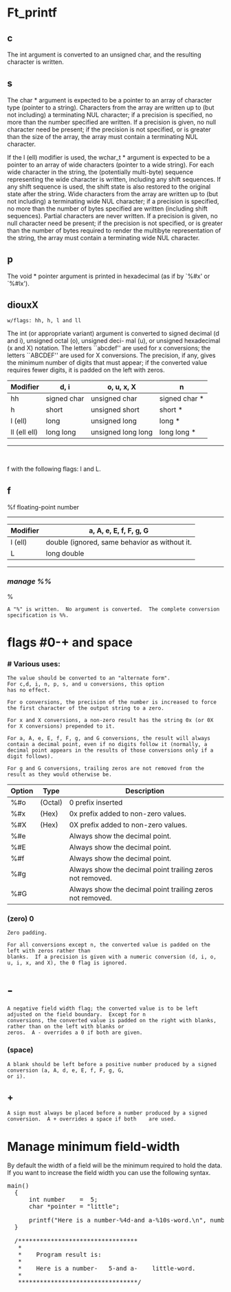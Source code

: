 
# Ft_printf
##	c
The int argument is converted to an unsigned char, and the resulting character is written.

##  s
The char * argument is expected to be a pointer to an array of character type (pointer to a string).  Characters from
the array are written up to (but not including) a terminating NUL character; if a precision is specified, no more than
the number specified are written.  If a precision is given, no null character need be present; if the precision is not
specified, or is greater than the size of the array, the array must contain a terminating NUL character.

If the l (ell) modifier is used, the wchar_t * argument is expected to be a pointer to an array of wide characters
(pointer to a wide string).  For each wide character in the string, the (potentially multi-byte) sequence representing
the wide character is written, including any shift sequences.  If any shift sequence is used, the shift state is also
restored to the original state after the string.  Wide characters from the array are written up to (but not including)
a terminating wide NUL character; if a precision is specified, no more than the number of bytes specified are written
(including shift sequences).  Partial characters are never written.  If a precision is given, no null character need
be present; if the precision is not specified, or is greater than the number of bytes required to render the multibyte
representation of the string, the array must contain a terminating wide NUL character.

##	p	
The void * pointer argument is printed in hexadecimal (as if by \`%#x' or `%#lx').

## diouxX 
`w/flags: hh, h, l and ll`

The int (or appropriate variant) argument is converted to signed decimal (d and i), unsigned octal (o), unsigned deci-
mal (u), or unsigned hexadecimal (x and X) notation.  The letters \``abcdef'' are used for x conversions; the letters
``ABCDEF'' are used for X conversions.  The precision, if any, gives the minimum number of digits that must appear; if
the converted value requires fewer digits, it is padded on the left with zeros.

| Modifier       | d, i |          o, u, x, X     |       n    |
-----------------|------|-------------------------|-------------|
| hh             |signed char|    unsigned char   |      signed char *  |
| h              |   short   |    unsigned short  |      short *        |
| l (ell)        |  long     |    unsigned long   |      long *         |
| ll (ell ell)   |  long long|    unsigned long long|    long long *    |
---

<br/>

f with the following flags: l and L.

##  f

%f	floating-point number

____________________________________________________________
| Modifier  |  a, A, e, E, f, F, g, G                       |
------------|-----------------------------------------------|
|  l (ell)  |  double (ignored, same behavior as without it.|
|  L        |  long double                                  |
---


### _manage %%_

%

	A "%" is written.  No argument is converted.  The complete conversion specification is %%.


# flags \#0-+ and space

### \# 	  Various uses:

	The value should be converted to an "alternate form".  
	For c,d, i, n, p, s, and u conversions, this option
	has no effect.

	For o conversions, the precision of the number is increased to force the first character of the output string to a zero.

	For x and X conversions, a non-zero result has the string 0x (or 0X for X conversions) prepended to it.

	For a, A, e, E, f, F, g, and G conversions, the result will always contain a decimal point, even if no digits follow it (normally, a decimal point appears in the results of those conversions only if a digit follows).

	For g and G conversions, trailing zeros are not removed from the result as they would otherwise be.

| Option | Type   |    Description    |
|--------|--------|-------------------|
|  %#o   |(Octal) | 0 prefix inserted |
|  %#x   | (Hex)  | 0x prefix added to non-zero values.|	
| %#X    | (Hex)  | 0X prefix added to non-zero values.|
| %#e    |        | Always show the decimal point.|
| %#E    |        | Always show the decimal point.|
| %#f    |        | Always show the decimal point.|
| %#g    |        | Always show the decimal point trailing zeros not removed.|
| %#G    |        |Always show the decimal point trailing zeros not removed.|

### (zero) 0

	Zero padding.

	For all conversions except n, the converted value is padded on the left with zeros rather than
	blanks.  If a precision is given with a numeric conversion (d, i, o, u, i, x, and X), the 0 flag is ignored.

# \-

	A negative field width flag; the converted value is to be left adjusted on the field boundary.  Except for n
	conversions, the converted value is padded on the right with blanks, rather than on the left with blanks or
	zeros.  A - overrides a 0 if both are given.

### (space)

	A blank should be left before a positive number produced by a signed conversion (a, A, d, e, E, f, F, g, G,
	or i).

## \+

	A sign must always be placed before a number produced by a signed conversion.  A + overrides a space if both	are used.




# Manage minimum field-width

By default the width of a field will be the minimum required to hold the data. If you want to increase the field width you can use the following syntax.

<pre>
main()
  {
      int number    =  5;
      char *pointer = "little";

      printf("Here is a number-%4d-and a-%10s-word.\n", number, pointer);
  }
  
  /*********************************
   *
   *	Program result is:
   *
   * 	Here is a number-   5-and a-    little-word.
   *
   *********************************/
</pre>